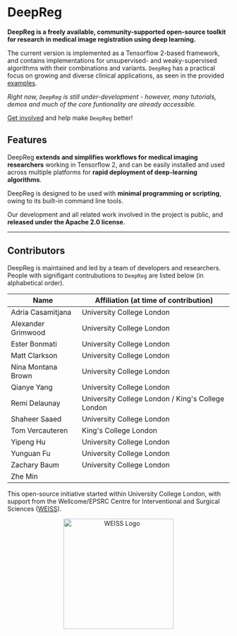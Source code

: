 # DeepReg

**DeepReg is a freely available, community-supported open-source toolkit for research in medical image registration using
deep learning.**

The current version is implemented as a Tensorflow 2-based framework, and contains implementations for
unsupervised- and weaky-supervised algorithms with their combinations and variants. `DeepReg` has a practical focus on growing and diverse clinical applications, as seen in the provided [examples](tutorial_demo.md).

_Right now, `DeepReg` is still under-development - however, many tutorials, demos and much of the core funtionality are already accessible._

[Get involved](CONTRIBUTING.md) and help make `DeepReg` better!

## Features

DeepReg **extends and simplifies workflows for medical imaging researchers** working in Tensorflow 2, and can be easily installed and used across multiple platforms for **rapid deployment of deep-learning algorithms**.

DeepReg is designed to be used with **minimal programming or scripting**, owing to its built-in command line tools.

Our development and all related work involved in the project is public, and **released under the Apache 2.0 license**.

---

## Contributors

DeepReg is maintained and led by a team of developers and researchers. People with signifigant contrubutions to `DeepReg` are listed below (in alphabetical order).

| Name               | Affiliation (at time of contribution)             |
|--------------------|---------------------------------------------------|
| Adria Casamitjana  | University College London                         |
| Alexander Grimwood | University College London                         |
| Ester Bonmati      | University College London                         |
| Matt Clarkson      | University College London                         |
| Nina Montana Brown | University College London                         |
| Qianye Yang        | University College London                         |
| Remi Delaunay      | University College London / King's College London |
| Shaheer Saaed      | University College London                         |
| Tom Vercauteren    | King's College London                             |
| Yipeng Hu          | University College London                         |
| Yunguan Fu         | University College London                         |
| Zachary Baum       | University College London                         |
| Zhe Min            |                                                   |

This open-source initiative started within University College London, with support from the Wellcome/EPSRC Centre for Interventional and Surgical Sciences ([WEISS](https://www.ucl.ac.uk/interventional-surgical-sciences/)).

<p style="text-align: center"><img src='../asset/weiss.jpg' alt='WEISS Logo' width='250'/></p>